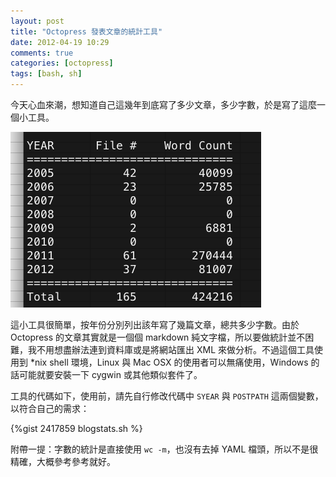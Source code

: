 ```yaml
---
layout: post
title: "Octopress 發表文章的統計工具"
date: 2012-04-19 10:29
comments: true
categories: [octopress]
tags: [bash, sh]
---
```


今天心血來潮，想知道自己這幾年到底寫了多少文章，多少字數，於是寫了這麼一個小工具。

![Stats of My Blog Posts](/images/2012/2012-04-19-stats-of-my-blog-posts.png)

這小工具很簡單，按年份分別列出該年寫了幾篇文章，總共多少字數。由於 Octopress 的文章其實就是一個個 markdown 純文字檔，所以要做統計並不困難，我不用想盡辦法連到資料庫或是將網站匯出 XML 來做分析。不過這個工具使用到 *nix shell 環境，Linux 與 Mac OSX 的使用者可以無痛使用，Windows 的話可能就要安裝一下 cygwin 或其他類似套件了。

工具的代碼如下，使用前，請先自行修改代碼中 `SYEAR` 與 `POSTPATH` 這兩個變數，以符合自己的需求：

{%gist 2417859 blogstats.sh %}

附帶一提：字數的統計是直接使用 `wc -m`，也沒有去掉 YAML 檔頭，所以不是很精確，大概參考參考就好。
